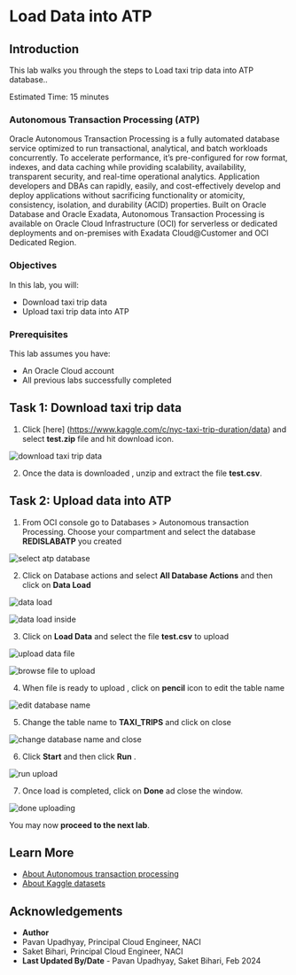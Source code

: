 # Load Data into ATP

## Introduction

This lab walks you through the steps to Load taxi trip data into ATP database..

Estimated Time: 15 minutes

### Autonomous Transaction Processing (ATP) 
Oracle Autonomous Transaction Processing is a fully automated database service optimized to run transactional, analytical, and batch workloads concurrently. To accelerate performance, it’s pre-configured for row format, indexes, and data caching while providing scalability, availability, transparent security, and real-time operational analytics. Application developers and DBAs can rapidly, easily, and cost-effectively develop and deploy applications without sacrificing functionality or atomicity, consistency, isolation, and durability (ACID) properties. Built on Oracle Database and Oracle Exadata, Autonomous Transaction Processing is available on Oracle Cloud Infrastructure (OCI) for serverless or dedicated deployments and on-premises with Exadata Cloud@Customer and OCI Dedicated Region.

### Objectives

In this lab, you will:
* Download taxi trip data
* Upload taxi trip data into ATP

### Prerequisites 

This lab assumes you have:
* An Oracle Cloud account
* All previous labs successfully completed


## Task 1: Download taxi trip data

1. Click [here] (https://www.kaggle.com/c/nyc-taxi-trip-duration/data) and select **test.zip** file and hit download icon.

  ![download taxi trip data](images/download_data_1.png)

2. Once the data is downloaded , unzip and extract the file **test.csv**.

  
## Task 2: Upload data into ATP

1. From OCI console go to Databases > Autonomous transaction Processing. Choose your compartment and select the database **REDISLABATP** you created

  ![select atp database](images/upload_data_1.png)

2. Click on Database actions and select **All Database Actions** and then click on **Data Load**

  ![data load](images/upload_data_2.png)

  ![data load inside](images/upload_data_3.png)

3. Click on **Load Data** and select the file **test.csv** to upload

  ![upload data file](images/upload_data_4.png)

  ![browse file to upload](images/upload_data_5.png)

4. When file is ready to upload , click on **pencil** icon to edit the table name

  ![edit database name](images/upload_data_6.png)

5. Change the table name to **TAXI_TRIPS** and click on close

  ![change database name and close](images/upload_data_7.png)

6. Click **Start** and then click **Run** .

  ![run upload](images/upload_data_8.png)

7. Once load is completed, click on **Done**  ad close the window.

  ![done uploading](images/upload_data_9.png)

  You may now **proceed to the next lab**.

## Learn More

* [About Autonomous transaction processing](https://www.oracle.com/in/autonomous-database/autonomous-transaction-processing/)
* [About Kaggle datasets](https://www.kaggle.com/datasets)

## Acknowledgements
* **Author**
* Pavan Upadhyay, Principal Cloud Engineer, NACI 
* Saket Bihari, Principal Cloud Engineer, NACI
* **Last Updated By/Date** - Pavan Upadhyay, Saket Bihari, Feb 2024
